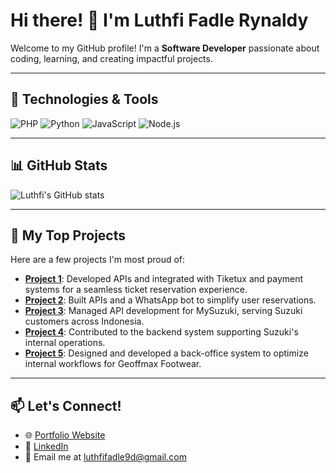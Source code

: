 # Hi there! 👋 I'm Luthfi Fadle Rynaldy

Welcome to my GitHub profile! I'm a **Software Developer** passionate about coding, learning, and creating impactful projects.

---

## 🔧 Technologies & Tools
![PHP](https://img.shields.io/badge/PHP-777BB4?style=for-the-badge&logo=php&logoColor=white)
![Python](https://img.shields.io/badge/Python-3670A0?style=for-the-badge&logo=python&logoColor=ffdd54)
![JavaScript](https://img.shields.io/badge/JavaScript-323330?style=for-the-badge&logo=javascript&logoColor=F7DF1E)
![Node.js](https://img.shields.io/badge/Node.js-339933?style=for-the-badge&logo=nodedotjs&logoColor=white)

---

## 📊 GitHub Stats
![Luthfi's GitHub stats](https://github-readme-stats.vercel.app/api?username=luthfifadle&show_icons=true&theme=radical)

---

## 🚀 My Top Projects
Here are a few projects I'm most proud of:

- [**Project 1**](https://arnes.id): Developed APIs and integrated with Tiketux and payment systems for a seamless ticket reservation experience.
- [**Project 2**](https://pasteurtrans.id): Built APIs and a WhatsApp bot to simplify user reservations.
- [**Project 3**](https://www.mysuzuki.id): Managed API development for MySuzuki, serving Suzuki customers across Indonesia.
- [**Project 4**](https://aftersales.suzuki.co.id): Contributed to the backend system supporting Suzuki's internal operations.
- [**Project 5**](https://geoff-max.com): Designed and developed a back-office system to optimize internal workflows for Geoffmax Footwear.

---

## 📫 Let's Connect!
- 🌐 [Portfolio Website](https://luthfifadlerynaldy-portofolio.my.canva.site)
- 💼 [LinkedIn](https://www.linkedin.com/in/luthfi-fadle-rynaldy-859aa9201)
- 📧 Email me at [luthfifadle9d@gmail.com](mailto:luthfifadle9d@gmail.com)
